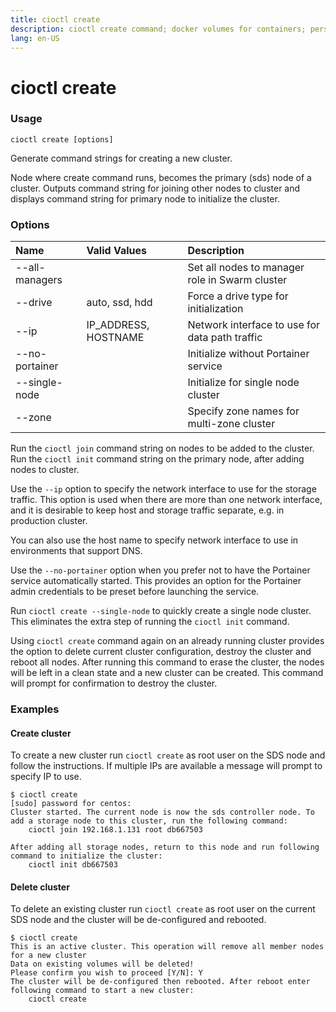 ```yaml
---
title: cioctl create
description: cioctl create command; docker volumes for containers; persistent volumes for pods
lang: en-US
---
```


# cioctl create

<h3>Usage</h3>

`cioctl create [options]`

Generate command strings for creating a new cluster.

Node where create command runs, becomes the primary (sds) node of a cluster. Outputs command string for joining other nodes to cluster and displays command string for primary node to initialize the cluster.

<h3>Options</h3>

| Name            | Valid Values         | Description                                    |
|:----------------|:---------------------|:-----------------------------------------------|
| --all-managers  |                      | Set all nodes to manager role in Swarm cluster |
| --drive         | auto, ssd, hdd       | Force a drive type for initialization          |
| --ip            | IP_ADDRESS, HOSTNAME | Network interface to use for data path traffic |
| --no-portainer  |                      | Initialize without Portainer service           |
| --single-node   |                      | Initialize for single node cluster             |
| --zone          |                      | Specify zone names for multi-zone cluster      |

Run the `cioctl join` command string on nodes to be added to the cluster. Run the `cioctl init` command string on the primary node, after adding nodes to cluster.

Use the `--ip` option to specify the network interface to use for the storage traffic. This option is used when there are more than one network interface, and it is desirable to keep host and storage traffic separate, e.g. in production cluster.

You can also use the host name to specify network interface to use in environments that support DNS.

Use the `--no-portainer` option when you prefer not to have the Portainer service automatically started. This provides an option for the Portainer admin credentials to be preset before launching the service.

Run `cioctl create --single-node` to quickly create a single node cluster. This eliminates the extra step of running the `cioctl init` command.

Using `cioctl create` command again on an already running cluster provides the option to delete current cluster configuration, destroy the cluster and reboot all nodes. After running this command to erase the cluster, the nodes will be left in a clean state and a new cluster can be created. This command will prompt for confirmation to destroy the cluster.

<h3>Examples</h3>

<h4>Create cluster</h4>

To create a new cluster run `cioctl create` as root user on the SDS node and follow the instructions. If multiple IPs are available a message will prompt to specify IP to use.
```
$ cioctl create
[sudo] password for centos:
Cluster started. The current node is now the sds controller node. To add a storage node to this cluster, run the following command:
    cioctl join 192.168.1.131 root db667503

After adding all storage nodes, return to this node and run following command to initialize the cluster:
    cioctl init db667503
```

<h4>Delete cluster</h4>

To delete an existing cluster run `cioctl create` as root user on the current SDS node and the cluster will be de-configured and rebooted.
```
$ cioctl create
This is an active cluster. This operation will remove all member nodes for a new cluster
Data on existing volumes will be deleted!
Please confirm you wish to proceed [Y/N]: Y
The cluster will be de-configured then rebooted. After reboot enter following command to start a new cluster:
    cioctl create
```
